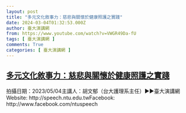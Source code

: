 ```yaml
---
layout: post
title: "多元文化敘事力：慈悲與關懷於健康照護之實踐"
date: 2024-03-04T01:32:53.000Z
author: 臺大演講網
from: https://www.youtube.com/watch?v=VWGR49Da-fU
tags: [ 臺大演講網 ]
comments: True
categories: [ 臺大演講網 ]
---
```

<!--1709515973000-->
[多元文化敘事力：慈悲與關懷於健康照護之實踐](https://www.youtube.com/watch?v=VWGR49Da-fU)
------

<div>
拍攝日期：2023/05/04主講人：胡文郁（台大護理系主任）►►臺大演講網Website: http://speech.ntu.edu.twFacebook: http://www.facebook.com/ntuspeech
</div>
